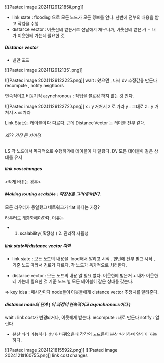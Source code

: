 ![[Pasted image 20241129121858.png]]
- link state : flooding 으로 모든 노드가 모든 정보를 안다. 한번에 전부의 내용을 받고 작업을 수행
- distance vector : 이웃한테 받은거로 전달해서 채우니까, 이웃한테 받은 거 + 내가 이웃한테 가는데 필요한 것
##### Distance vector
- 벨만 포드 

![[Pasted image 20241129121351.png]]

![[Pasted image 20241129122225.png]]
wait : 왔으면 , 다시 dv 추정값을 만든다 recompute , notify neighbors

연속적이고 비동기적 asynchronous : 작업을 블로킹 하지 않는 것 인다.

![[Pasted image 20241129122720.png]]
x : y 거쳐서 z 로 가라
y : 그대로
z : y 거쳐서 x 로 가라

Link State는 테이블이 다 다르다.
근데 
Distance Vector 는 테이블 전부 같다. 

###### 왜?? 가장 큰 차이점
LS 각 노드에서 독자적으로 수행하기에 테이블이 다 달랐다. 
DV 모든 테이블이 같은 상태를 유지




##### link cost changes 
<작게 바뀌는 경우>




##### Making routing scalable : 확장성을 고려해야한다. 

모든 라우터가 동일했고
네트워크가 flat 하다는 가정?

라우터도 계층화해야한다.  이유는 
- 1. scalability( 확장성 ) 2. 관리적 자율성

##### link state와 distance vector 차이
- link state : 모든 노드의 내용을 flood해서 알리고 시작 . 한번에 전부 받고 시작 , 기준 노드 따라서 경로가 다르다. 각 노드가 독자적으로 처리한다.
  
- distance vector : 모든 노드의 내용 알 필요 없다. 이웃한테 받은거 + 내가 이웃한테 가는데 필요한 것
  기준 노드 별 모든 테이블이 같은 상태를 갖는다.

=> key idea : 매시간마다 node들이 이웃들에게 distance vector 추정치를 알려준다. 

##### distance node의 단계 ( 이 과정이 연속적이고 asynchronous이다 )
wait : link cost가 변경되거나, 이웃에게 받는다.
recompute : 새로 만든다
notify : 알린다

- 분산 처리 가능하다. dv가 바뀌었을때 각각의 노드들이 분산 처리하며 알리기 가능하다.

![[Pasted image 20241218155922.png]]
![[Pasted image 20241218160755.png]]
link cost changes
